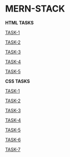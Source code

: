 # MERN-STACK
**HTML TASKS**

[TASK-1](https://github.com/Nameera-Sajid/MERN-STACK/blob/main/TASK-1.html)

[TASK-2](https://github.com/Nameera-Sajid/MERN-STACK/blob/main/TASK-2.html)

[TASK-3](https://github.com/Nameera-Sajid/MERN-STACK/blob/main/TASK-3.html)

[TASK-4](https://github.com/Nameera-Sajid/MERN-STACK/blob/main/TASK-4.html)

[TASK-5](https://github.com/Nameera-Sajid/MERN-STACK/blob/main/TASK-5.html)

**CSS TASKS**

[TASK-1](https://github.com/Nameera-Sajid/MERN-STACK/blob/main/TASK-1css.html)

[TASK-2](https://github.com/Nameera-Sajid/MERN-STACK/blob/main/TASK-2css.html)

[TASK-3](https://github.com/Nameera-Sajid/MERN-STACK/blob/main/TASK-3css.html)

[TASK-4](https://github.com/Nameera-Sajid/MERN-STACK/blob/main/task4.css)

[TASK-5](https://github.com/Nameera-Sajid/MERN-STACK/blob/main/task5.css)

[TASK-6](https://github.com/Nameera-Sajid/MERN-STACK/blob/main/Task_css-6.html)

[TASK-7](https://github.com/Nameera-Sajid/MERN-STACK/blob/main/Task_css-7.html)
